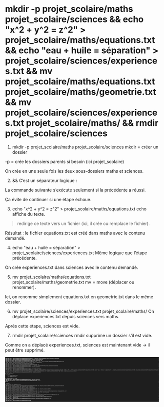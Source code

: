 
# mkdir -p projet_scolaire/maths projet_scolaire/sciences && echo "x^2 + y^2 = z^2" > projet_scolaire/maths/equations.txt && echo "eau + huile = séparation" > projet_scolaire/sciences/experiences.txt && mv projet_scolaire/maths/equations.txt projet_scolaire/maths/geometrie.txt && mv projet_scolaire/sciences/experiences.txt projet_scolaire/maths/ && rmdir projet_scolaire/sciences
1. mkdir -p projet_scolaire/maths projet_scolaire/sciences
mkdir = créer un dossier

-p = crée les dossiers parents si besoin (ici projet_scolaire)

On crée en une seule fois les deux sous-dossiers maths et sciences.

2. &&
C’est un séparateur logique :

La commande suivante s’exécute seulement si la précédente a réussi.

Ça évite de continuer si une étape échoue.

3. echo "x^2 + y^2 = z^2" > projet_scolaire/maths/equations.txt
echo affiche du texte.

> redirige ce texte vers un fichier (ici, il crée ou remplace le fichier).

Résultat : le fichier equations.txt est créé dans maths avec le contenu demandé.

4. echo "eau + huile = séparation" > projet_scolaire/sciences/experiences.txt
Même logique que l’étape précédente.

On crée experiences.txt dans sciences avec le contenu demandé.

5. mv projet_scolaire/maths/equations.txt projet_scolaire/maths/geometrie.txt
mv = move (déplacer ou renommer).

Ici, on renomme simplement equations.txt en geometrie.txt dans le même dossier.

6. mv projet_scolaire/sciences/experiences.txt projet_scolaire/maths/
On déplace experiences.txt depuis sciences vers maths.

Après cette étape, sciences est vide.

7. rmdir projet_scolaire/sciences
rmdir supprime un dossier s’il est vide.

Comme on a déplacé experiences.txt, sciences est maintenant vide → il peut être supprimé.



![](exo5.png)








